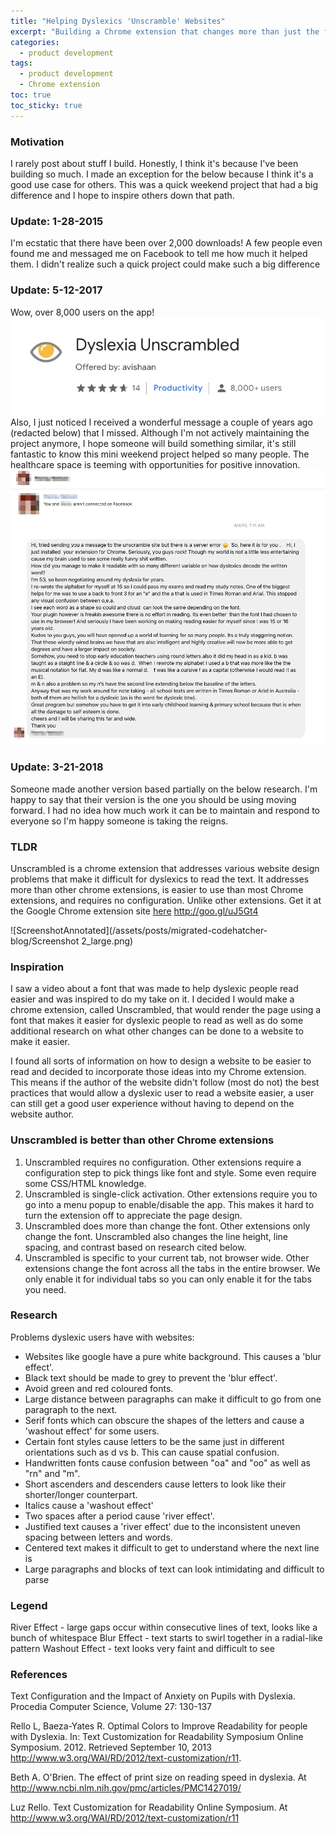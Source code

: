 ```yaml
---
title: "Helping Dyslexics 'Unscramble' Websites" 
excerpt: "Building a Chrome extension that changes more than just the font of a webpage allowing dyslexic users to have a better experience regardless of page design."
categories:
  - product development
tags:
  - product development
  - Chrome extension
toc: true
toc_sticky: true
---
```

### Motivation
I rarely post about stuff I build. Honestly, I think it's because I've been building so much. I made an exception for the below because I think it's a good use case for others. This was a quick weekend project that had a big difference and I hope to inspire others down that path.

### Update: 1-28-2015
I'm ecstatic that there have been over 2,000 downloads! A few people even found me and messaged me on Facebook to tell me how much it helped them. I didn't realize such a quick project could make such a big difference

### Update: 5-12-2017
Wow, over 8,000 users on the app! 
![Over 8k users](/assets/images/dys8k.png)
Also, I just noticed I received a wonderful message a couple of years ago (redacted below) that I missed. Although I'm not actively maintaining the project anymore, I hope someone will build something similar, it's still fantastic to know this mini weekend project helped so many people. The healthcare space is teeming with opportunities for positive innovation.
![I received a wonderful message ](/assets/images/dyslexia-user.png)

### Update: 3-21-2018
Someone made another version based partially on the below research. I'm happy to say that their version is the one you should be using moving forward. I had no idea how much work it can be to maintain and respond to everyone so I'm happy someone is taking the reigns.

### TLDR
Unscrambled is a chrome extension that addresses various website design problems that make it difficult for dyslexics to read the text. It addresses more than other chrome extensions, is easier to use than most Chrome extensions, and requires no configuration. Unlike other extensions. Get it at the Google Chrome extension site [here](http://goo.gl/uJ5Gt4) http://goo.gl/uJ5Gt4

![ScreenshotAnnotated](/assets/posts/migrated-codehatcher-blog/Screenshot 2_large.png)

### Inspiration
I saw a video about a font that was made to help dyslexic people read easier and was inspired to do my take on it. I decided I would make a chrome extension, called Unscrambled, that would render the page using a font that makes it easier for dyslexic people to read as well as do some additional research on what other changes can be done to a website to make it easier.

I found all sorts of information on how to design a website to be easier to read and decided to incorporate those ideas into my Chrome extension. This means if the author of the website didn't follow (most do not) the best practices that would allow a dyslexic user to read a website easier, a user can still get a good user experience without having to depend on the website author.

### Unscrambled is better than other Chrome extensions
1. Unscrambled requires no configuration. Other extensions require a configuration step to pick things like font and style. Some even require some CSS/HTML knowledge.
2. Unscrambled is single-click activation. Other extensions require you to go into a menu popup to enable/disable the app. This makes it hard to turn the extension off to appreciate the page design.
3. Unscrambled does more than change the font. Other extensions only change the font. Unscrambled also changes the line height, line spacing, and contrast based on research cited below.
4. Unscrambled is specific to your current tab, not browser wide. Other extensions change the font across all the tabs in the entire browser. We only enable it for individual tabs so you can only enable it for the tabs you need.

### Research
Problems dyslexic users have with websites:
* Websites like google have a pure white background. This causes a 'blur effect'.
* Black text should be made to grey to prevent the 'blur effect'.
* Avoid green and red coloured fonts.
* Large distance between paragraphs can make it difficult to go from one paragraph to the next.
* Serif fonts which can obscure the shapes of the letters and cause a 'washout effect' for some users.
* Certain font styles cause letters to be the same just in different orientations such as d vs b. This can cause spatial confusion.
* Handwritten fonts cause confusion between "oa" and "oo" as well as "rn" and "m".
* Short ascenders and descenders cause letters to look like their shorter/longer counterpart.
* Italics cause a 'washout effect'
* Two spaces after a period cause 'river effect'.
* Justified text causes a 'river effect' due to the inconsistent uneven spacing between letters and words.
* Centered text makes it difficult to get to understand where the next line is
* Large paragraphs and blocks of text can look intimidating and difficult to parse

### Legend
River Effect - large gaps occur within consecutive lines of text, looks like a bunch of whitespace
Blur Effect - text starts to swirl together in a radial-like pattern
Washout Effect - text looks very faint and difficult to see

### References
Text Configuration and the Impact of Anxiety on Pupils with Dyslexia. Procedia Computer Science, Volume 27: 130-137

Rello L, Baeza-Yates R. Optimal Colors to Improve Readability for people with Dyslexia. In: Text Customization for Readability Symposium Online Symposium. 2012. Retrieved September 10, 2013 http://www.w3.org/WAI/RD/2012/text-customization/r11.

Beth A. O'Brien. The effect of print size on reading speed in dyslexia. At http://www.ncbi.nlm.nih.gov/pmc/articles/PMC1427019/

Luz Rello. Text Customization for Readability Online Symposium. At http://www.w3.org/WAI/RD/2012/text-customization/r11

